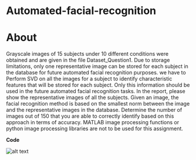# Automated-facial-recognition

# About  

Grayscale images of 15 subjects under 10 different conditions were obtained and are given in the file Dataset_Question1. Due to storage limitations, only one representative image can be stored for each subject in the database for future automated facial recognition purposes. we have to Perform SVD on all the images for a subject to identify characteristic features that will be stored for each subject. Only this information should be used in the future automated facial recognition tasks. In the report, please show the representative images of all the subjects. Given an image, the facial recognition method is based on the smallest norm between the image and the representative images in the database. Determine the number of images out of 150 that you are able to correctly identify based on this approach in terms of accuracy. MATLAB image processing functions or python image processing libraries are not to be used for this assignment.



__Code__

![alt text](https://ibb.co/yXFL1B4)


